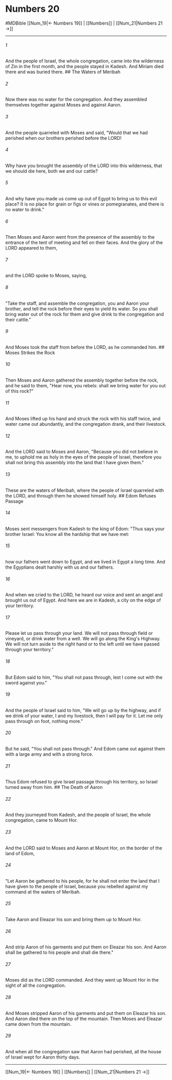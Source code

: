# Numbers 20
#MDBible
[[Num_19|← Numbers 19]] | [[Numbers]] | [[Num_21|Numbers 21 →]]

***

###### 1 

And the people of Israel, the whole congregation, came into the wilderness of Zin in the first month, and the people stayed in Kadesh. And Miriam died there and was buried there. ## The Waters of Meribah 

###### 2 

Now there was no water for the congregation. And they assembled themselves together against Moses and against Aaron. 

###### 3 

And the people quarreled with Moses and said, "Would that we had perished when our brothers perished before the LORD! 

###### 4 

Why have you brought the assembly of the LORD into this wilderness, that we should die here, both we and our cattle? 

###### 5 

And why have you made us come up out of Egypt to bring us to this evil place? It is no place for grain or figs or vines or pomegranates, and there is no water to drink." 

###### 6 

Then Moses and Aaron went from the presence of the assembly to the entrance of the tent of meeting and fell on their faces. And the glory of the LORD appeared to them, 

###### 7 

and the LORD spoke to Moses, saying, 

###### 8 

"Take the staff, and assemble the congregation, you and Aaron your brother, and tell the rock before their eyes to yield its water. So you shall bring water out of the rock for them and give drink to the congregation and their cattle." 

###### 9 

And Moses took the staff from before the LORD, as he commanded him. ## Moses Strikes the Rock 

###### 10 

Then Moses and Aaron gathered the assembly together before the rock, and he said to them, "Hear now, you rebels: shall we bring water for you out of this rock?" 

###### 11 

And Moses lifted up his hand and struck the rock with his staff twice, and water came out abundantly, and the congregation drank, and their livestock. 

###### 12 

And the LORD said to Moses and Aaron, "Because you did not believe in me, to uphold me as holy in the eyes of the people of Israel, therefore you shall not bring this assembly into the land that I have given them." 

###### 13 

These are the waters of Meribah, where the people of Israel quarreled with the LORD, and through them he showed himself holy. ## Edom Refuses Passage 

###### 14 

Moses sent messengers from Kadesh to the king of Edom: "Thus says your brother Israel: You know all the hardship that we have met: 

###### 15 

how our fathers went down to Egypt, and we lived in Egypt a long time. And the Egyptians dealt harshly with us and our fathers. 

###### 16 

And when we cried to the LORD, he heard our voice and sent an angel and brought us out of Egypt. And here we are in Kadesh, a city on the edge of your territory. 

###### 17 

Please let us pass through your land. We will not pass through field or vineyard, or drink water from a well. We will go along the King's Highway. We will not turn aside to the right hand or to the left until we have passed through your territory." 

###### 18 

But Edom said to him, "You shall not pass through, lest I come out with the sword against you." 

###### 19 

And the people of Israel said to him, "We will go up by the highway, and if we drink of your water, I and my livestock, then I will pay for it. Let me only pass through on foot, nothing more." 

###### 20 

But he said, "You shall not pass through." And Edom came out against them with a large army and with a strong force. 

###### 21 

Thus Edom refused to give Israel passage through his territory, so Israel turned away from him. ## The Death of Aaron 

###### 22 

And they journeyed from Kadesh, and the people of Israel, the whole congregation, came to Mount Hor. 

###### 23 

And the LORD said to Moses and Aaron at Mount Hor, on the border of the land of Edom, 

###### 24 

"Let Aaron be gathered to his people, for he shall not enter the land that I have given to the people of Israel, because you rebelled against my command at the waters of Meribah. 

###### 25 

Take Aaron and Eleazar his son and bring them up to Mount Hor. 

###### 26 

And strip Aaron of his garments and put them on Eleazar his son. And Aaron shall be gathered to his people and shall die there." 

###### 27 

Moses did as the LORD commanded. And they went up Mount Hor in the sight of all the congregation. 

###### 28 

And Moses stripped Aaron of his garments and put them on Eleazar his son. And Aaron died there on the top of the mountain. Then Moses and Eleazar came down from the mountain. 

###### 29 

And when all the congregation saw that Aaron had perished, all the house of Israel wept for Aaron thirty days. 

***

[[Num_19|← Numbers 19]] | [[Numbers]] | [[Num_21|Numbers 21 →]]
